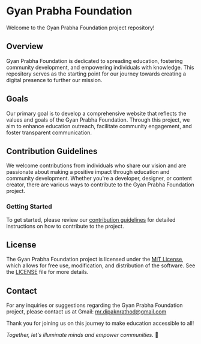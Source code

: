 # Gyan Prabha Foundation

Welcome to the Gyan Prabha Foundation project repository! 

## Overview
Gyan Prabha Foundation is dedicated to spreading education, fostering community development, and empowering individuals with knowledge. This repository serves as the starting point for our journey towards creating a digital presence to further our mission.

## Goals
Our primary goal is to develop a comprehensive website that reflects the values and goals of the Gyan Prabha Foundation. Through this project, we aim to enhance education outreach, facilitate community engagement, and foster transparent communication.

## Contribution Guidelines
We welcome contributions from individuals who share our vision and are passionate about making a positive impact through education and community development. Whether you're a developer, designer, or content creator, there are various ways to contribute to the Gyan Prabha Foundation project.

### Getting Started
To get started, please review our [contribution guidelines](CONTRIBUTING.md) for detailed instructions on how to contribute to the project.

## License
The Gyan Prabha Foundation project is licensed under the [MIT License](LICENSE), which allows for free use, modification, and distribution of the software. See the [LICENSE](LICENSE) file for more details.

## Contact
For any inquiries or suggestions regarding the Gyan Prabha Foundation project, please contact us at Gmail: mr.dipaknrathod@gmail.com

Thank you for joining us on this journey to make education accessible to all!

*Together, let's illuminate minds and empower communities.* 🌟
